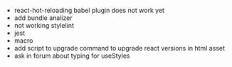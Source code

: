 -   react-hot-reloading babel plugin does not work yet
-   add bundle analizer
-   not working stylelint
-   jest
-   macro
-   add script to upgrade command to upgrade react versions in html asset
-   ask in forum about typing for useStyles
